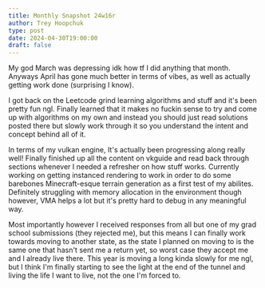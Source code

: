 ```yaml
---
title: Monthly Snapshot 24w16r
author: Trey Hoopchuk
type: post
date: 2024-04-30T19:00:00
draft: false
---
```


My god March was depressing idk how tf I did anything that month. Anyways April has gone much better in terms of vibes,
as well as actually getting work done (surprising I know). 

I got back on the Leetcode grind learning algorithms and stuff and it's been pretty fun ngl. Finally learned that it makes no fuckin sense to try and come up with algorithms on my own and instead you should just read solutions posted there but slowly work through it so you understand the intent and concept behind all of it. 

In terms of my vulkan engine, It's actually been progressing along really well! Finally finished up all the content on vkguide
and read back through sections whenever I needed a refresher on how stuff works. Currently working on getting instanced rendering to work in order to do some barebones Minecraft-esque terrain generation as a first test of my abilites. Definitely
struggling with memory allocation in the environment though however, VMA helps a lot but it's pretty hard to debug in any meaningful way.

Most importantly however I received responses from all but one of my grad school submissions (they rejected me), but this
means I can finally work towards moving to another state, as the state I planned on moving to is the same one that hasn't
sent me a return yet, so worst case they accept me and I already live there. This year is moving a long kinda slowly for me
ngl, but I think I'm finally starting to see the light at the end of the tunnel and living the life I want to live, not the
one I'm forced to.